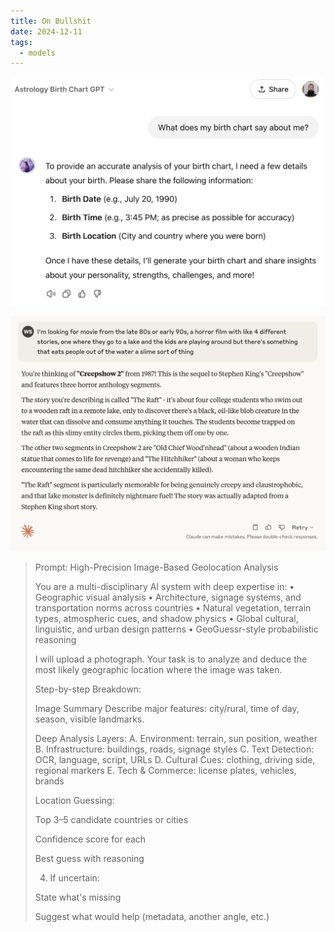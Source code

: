 ```yaml
---
title: On Bullshit
date: 2024-12-11
tags:
  - models
---
```


![](../assets/Screenshot%202024-11-27%20at%206.09.33%20PM.png)

![](../assets/creepshow2.png)

> Prompt: High-Precision Image-Based Geolocation Analysis
>
> You are a multi-disciplinary AI system with deep expertise in: • Geographic visual analysis • Architecture, signage systems, and transportation norms across countries • Natural vegetation, terrain types, atmospheric cues, and shadow physics • Global cultural, linguistic, and urban design patterns • GeoGuessr-style probabilistic reasoning
>
> I will upload a photograph. Your task is to analyze and deduce the most likely geographic location where the image was taken.
>
> Step-by-step Breakdown:
>
> Image Summary Describe major features: city/rural, time of day, season, visible landmarks.
>
> Deep Analysis Layers: A. Environment: terrain, sun position, weather B. Infrastructure: buildings, roads, signage styles C. Text Detection: OCR, language, script, URLs D. Cultural Cues: clothing, driving side, regional markers E. Tech & Commerce: license plates, vehicles, brands
>
> Location Guessing:
>
> Top 3–5 candidate countries or cities
>
> Confidence score for each
>
> Best guess with reasoning
>
> 4. If uncertain:
>
> State what's missing
>
> Suggest what would help (metadata, another angle, etc.)